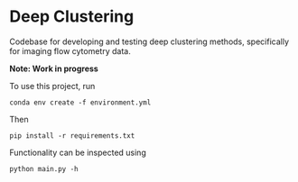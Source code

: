 # Deep Clustering

Codebase for developing and testing deep clustering methods, specifically for imaging flow cytometry data.

**Note: Work in progress**

To use this project, run 
```
conda env create -f environment.yml
```
Then
```
pip install -r requirements.txt
```

Functionality can be inspected using 
```
python main.py -h
```
